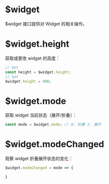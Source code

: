 # $widget

$widget 接口提供对 Widget 的相关操作。

# $widget.height

获取或更改 widget 的高度：

```js
// Get
const height = $widget.height;
// Set
$widget.height = 400;
```

# $widget.mode

获取 widget 当前状态（展开/折叠）：

```js
const mode = $widget.mode; // 0: 折叠 1: 展开
```

# $widget.modeChanged

观察 widget 折叠展开状态的变化：

```js
$widget.modeChanged = mode => {
  
}
```